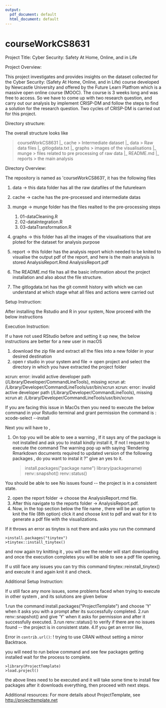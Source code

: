 ```yaml
---
output:
  pdf_document: default
  html_document: default
---
```

# courseWorkCS8631
Project Title: Cyber Security: Safety At Home, Online, and in Life

Project Overview:

This project investigates and provides insights on the dataset collected for the Cyber Security: (Safety At Home, Online, and in Life) course developed by Newcastle University and offered by the Future Learn Platfrom which is a massive 
open online course (MOOC). The course is 3 weeks long and was free to access. So we have to come up with two research question, and carry out our analysis by implement CRISP-DM and follow the steps to find a solution for the research question.
Two cycles of CRISP-DM is carried out for this project.

Directory structure:

The overall structure looks like 
> courseWorkCS8631
    |_ cache > Intermediate dataset
    |_ data > Raw data files
    |_ gitlogdata.txt
    |_ graphs > images of the visualisations
    |_ munge > files related to pre processing of raw data
    |_ README.md
    |_ reports > the main analysis 
    
Directory Overview:

The repository is named as 'courseWorkCS8631', it has the following files

1. data -> this data folder has all the raw datafiles of the futurelearn 
2. cache -> cache has the pre-processed and intermediate datas
3. munge -> munge folder has the files realted to the pre-processing steps 
    
    1. 01-dataCleaning.R
    2. 02-dataIntegration.R
    3. 03-dataTransformation.R
    
4. graphs -> this folder has all the images of the visualisations that are ploted for the dataset for analysis purpose
5. report -> this folder has the analysis report which needed to be knited to visualise the output pdf of the report, and here is the main analysis is stored
    AnalysisReport.Rmd
    AnalysisReport.pdf
    
6. The README.md file has all the basic information about the project installation and also about the file structure.
7. The gitlogdata.txt has the git commit history with which we can understand at which stage what all files and actions were carried out


Setup Instruction:

After installing the Rstudio and R in your system, Now proceed with the below instructions

Execution Instruction:

If u have not used RStudio before and setting it up new, the below instructions are better for a new user in macOS
 
1. download the zip file and extract all the files into a new folder in your desired destination 
2. open r studio in your system and file -> open project and select the directory in which you have extracted the project folder

xcrun: error: invalid active developer path (/Library/Developer/CommandLineTools), missing xcrun at: /Library/Developer/CommandLineTools/usr/bin/xcrun
xcrun: error: invalid active developer path (/Library/Developer/CommandLineTools), missing xcrun at: /Library/Developer/CommandLineTools/usr/bin/xcrun

If you are facing this issue in MacOs then you need to execute the below command in your Rstudio terminal and grant permission
 the command is : xcode-select --install

Next you will have to ,

1. On top you will be able to see a warning , If it says any of the package is not installed and ask you to install kindly install it, If not I request to execute the command 
The warning  pop up with saying 'Rendering Rmarkdown documents required to updated version of the following packages , do you want to instal it ?" give an yes to it.
   
    >install.packages("package name")
    > library(packagename)
    > renv::snapshot()
    > renv::status()
   
You should be able to see No issues found -- the project is in a consistent state.

2. open the report folder -> choose the AnalysisReport.rmd file.
3. After this navigate to the reports folder -> AnalysisReport.pdf.
4. Now, in the top section below the file name , there will be an option to knit the file (8th option) click it and choose knit to pdf and wait for it to generate a pdf file with the visualizations.

If it throws an error as tinytex is not there and asks you run the command 

    >install.packages("tinytex")
    >tinytex::install_tinytex()
 
and now again try knitting it , you will see the render will start downloading and once the execution completes you will be able to see a pdf file opening.

If u still face any issues you can try this command tinytex::reinstall_tinytex() and execute it and again knit it and check.

Additional Setup Instruction:

If u still face any more issues, some problems faced when trying to execute in other system , and its solutions are given below

1.run the command install.packages("ProjectTemplate") and choose 'Y' when it asks you with a prompt after its successfully completed.
2.run renv::snapshot() and give 'Y' when it asks for permission and after it successfully executed.
3.run renv::status() to verify if there are no issues found -- the project is in consistent state.
4.If you get an errror like,
                 
 Error in `contrib.url()`: ! trying to use CRAN without setting a mirror Backtrace.

you will need to run below command and see few packages getting installed wait for the process to complete.
 
    >library(ProjectTemplate)
    >load.project()

the above lines need to be executed and it will take some time to install few packages after it downloads everything, then proceed with next steps.

Additional resources: 
For more details about ProjectTemplate, see http://projecttemplate.net

